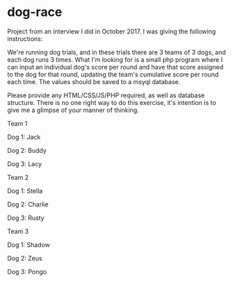# dog-race
Project from an interview I did in October 2017. I was giving the following instructions:

We're running dog trials, and in these trials there are 3 teams of 3 dogs, and each dog runs 3 times. 
What I'm looking for is a small php program where I can input an individual dog's score per round and 
have that score assigned to the dog for that round, updating the team's cumulative score per round each time. 
The values should be saved to a msyql database.  

Please provide any HTML/CSS/JS/PHP required, as well as database structure. There is no one right way to do this 
exercise, it's intention is to give me a glimpse of your manner of thinking.

Team 1

Dog 1: Jack

Dog 2: Buddy

Dog 3: Lacy

Team 2

Dog 1: Stella

Dog 2: Charlie

Dog 3: Rusty

Team 3

Dog 1: Shadow

Dog 2: Zeus

Dog 3: Pongo
